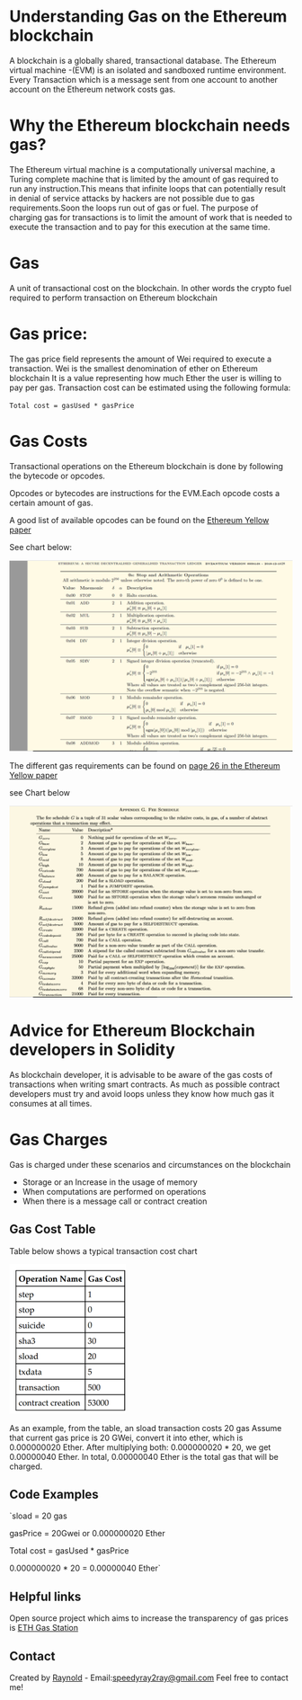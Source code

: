 # Understanding Gas on the Ethereum blockchain
A blockchain is a globally shared, transactional database.
The Ethereum virtual machine -(EVM) is an isolated and sandboxed runtime environment.
Every Transaction which is a message sent from one account to another account on the Ethereum network costs gas.

# Why the Ethereum blockchain needs gas?
The Ethereum virtual machine is a computationally universal machine, a Turing complete machine that is limited by the amount of gas
required to run any instruction.This means that infinite loops that can potentially result in
denial of service attacks by hackers are not possible due to gas requirements.Soon the loops run out of gas or fuel.
The purpose of charging gas for transactions is to limit the amount of work that is needed
to execute the transaction and to pay for this execution at the same time.


# Gas
A unit of transactional cost on the blockchain. In other words the crypto fuel required to perform transaction on 
Ethereum blockchain

# Gas price: 
The gas price field represents the amount of Wei required to execute a transaction.
Wei is the smallest denomination of ether on Ethereum blockchain
It is a value representing how much Ether the user is willing to pay per gas.
Transaction cost can be estimated using the following formula:

` Total cost = gasUsed * gasPrice `


 # Gas Costs
 Transactional operations on the Ethereum blockchain is done by following the bytecode or opcodes.
 
 Opcodes or bytecodes are instructions for the EVM.Each opcode costs a certain amount of gas.
 
 A good list of available opcodes can be found on the [Ethereum Yellow paper](https://ethereum.github.io/yellowpaper/paper.pdf)
 
 See chart below:

![OPCODES](./gcode.png)

 
The different gas requirements can be found on [page 26 in the Ethereum Yellow paper](https://ethereum.github.io/yellowpaper/paper.pdf)

 see Chart below
 
![Gas Cost](./gas.png)


# Advice for Ethereum Blockchain developers in Solidity 
As blockchain developer, it is advisable to be aware of the gas costs of transactions when writing smart contracts.
As much as possible contract developers must try and avoid loops unless they know how much gas it consumes at all times.

# Gas Charges
Gas is charged under these scenarios and circumstances on the blockchain
* Storage or an Increase in the usage of memory
* When computations are performed on operations
* When there is a message call or contract creation  

## Gas Cost Table 
Table below shows a typical transaction cost chart

![CGas Charges](./gastable.png)





As an example, from the table,  an sload transaction costs 20 gas
Assume that current gas price is 20 GWei, convert it into ether, which is
0.000000020 Ether. After multiplying both: 0.000000020 * 20, we get 0.00000040
Ether.
In total, 0.00000040 Ether is the total gas that will be charged.

## Code Examples
`sload = 20 gas

 gasPrice = 20Gwei or 0.000000020 Ether
 
 Total cost = gasUsed * gasPrice
 
 0.000000020 * 20 = 0.00000040 Ether`
 
## Helpful links
Open source project which aims to increase the transparency of gas prices is [ETH Gas Station](https://ethgasstation.info/index.php)

## Contact
Created by [Raynold](https://ca.linkedin.com/in/raynold-gyasi-036631119) - Email:speedyray2ray@gmail.com Feel free to contact me!



